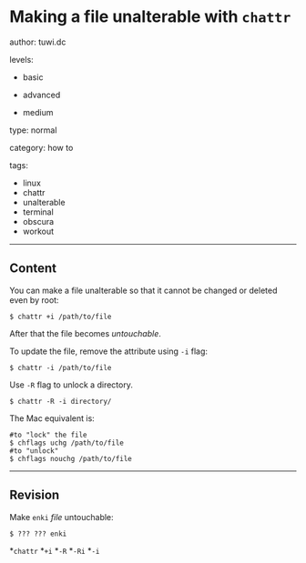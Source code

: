 # Making a file unalterable with `chattr`
author: tuwi.dc

levels:

  - basic

  - advanced

  - medium

type: normal

category: how to

tags:
  - linux
  - chattr
  - unalterable
  - terminal
  - obscura
  - workout


---
## Content

You can make a file unalterable so that it cannot be changed or deleted even by root:
```
$ chattr +i /path/to/file
```

After that the file becomes *untouchable*.

To update the file, remove the attribute using `-i` flag:
```
$ chattr -i /path/to/file
```
Use `-R` flag to unlock a directory.
```
$ chattr -R -i directory/
```

The Mac equivalent is:
```
#to "lock" the file
$ chflags uchg /path/to/file
#to "unlock"
$ chflags nouchg /path/to/file
```

---
## Revision

Make `enki`  *file* untouchable:
```
$ ??? ??? enki
```
*`chattr`
*`+i`
*`-R`
*`-Ri`
*`-i`
